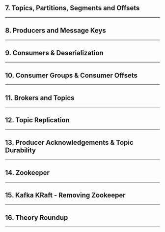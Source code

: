 ## 7. Topics, Partitions, Segments and Offsets

***

## 8. Producers and Message Keys

***

## 9. Consumers & Deserialization

***

## 10. Consumer Groups & Consumer Offsets

***

## 11. Brokers and Topics

***

## 12. Topic Replication

***

## 13. Producer Acknowledgements & Topic Durability

***

## 14. Zookeeper

***

## 15. Kafka KRaft - Removing Zookeeper

***

## 16. Theory Roundup

***
